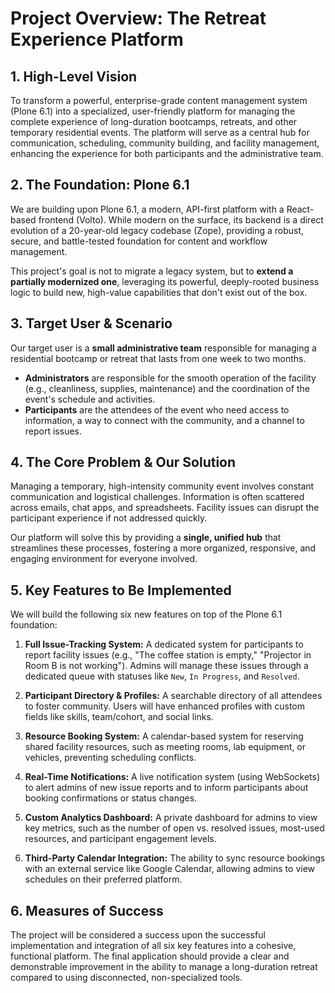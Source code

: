 # Project Overview: The Retreat Experience Platform

## 1. High-Level Vision

To transform a powerful, enterprise-grade content management system (Plone 6.1) into a specialized, user-friendly platform for managing the complete experience of long-duration bootcamps, retreats, and other temporary residential events. The platform will serve as a central hub for communication, scheduling, community building, and facility management, enhancing the experience for both participants and the administrative team.

## 2. The Foundation: Plone 6.1

We are building upon Plone 6.1, a modern, API-first platform with a React-based frontend (Volto). While modern on the surface, its backend is a direct evolution of a 20-year-old legacy codebase (Zope), providing a robust, secure, and battle-tested foundation for content and workflow management.

This project's goal is not to migrate a legacy system, but to **extend a partially modernized one**, leveraging its powerful, deeply-rooted business logic to build new, high-value capabilities that don't exist out of the box.

## 3. Target User & Scenario

Our target user is a **small administrative team** responsible for managing a residential bootcamp or retreat that lasts from one week to two months.

- **Administrators** are responsible for the smooth operation of the facility (e.g., cleanliness, supplies, maintenance) and the coordination of the event's schedule and activities.
- **Participants** are the attendees of the event who need access to information, a way to connect with the community, and a channel to report issues.

## 4. The Core Problem & Our Solution

Managing a temporary, high-intensity community event involves constant communication and logistical challenges. Information is often scattered across emails, chat apps, and spreadsheets. Facility issues can disrupt the participant experience if not addressed quickly.

Our platform will solve this by providing a **single, unified hub** that streamlines these processes, fostering a more organized, responsive, and engaging environment for everyone involved.

## 5. Key Features to Be Implemented

We will build the following six new features on top of the Plone 6.1 foundation:

1. **Full Issue-Tracking System:** A dedicated system for participants to report facility issues (e.g., "The coffee station is empty," "Projector in Room B is not working"). Admins will manage these issues through a dedicated queue with statuses like `New`, `In Progress`, and `Resolved`.

2. **Participant Directory & Profiles:** A searchable directory of all attendees to foster community. Users will have enhanced profiles with custom fields like skills, team/cohort, and social links.

3. **Resource Booking System:** A calendar-based system for reserving shared facility resources, such as meeting rooms, lab equipment, or vehicles, preventing scheduling conflicts.

4. **Real-Time Notifications:** A live notification system (using WebSockets) to alert admins of new issue reports and to inform participants about booking confirmations or status changes.

5. **Custom Analytics Dashboard:** A private dashboard for admins to view key metrics, such as the number of open vs. resolved issues, most-used resources, and participant engagement levels.

6. **Third-Party Calendar Integration:** The ability to sync resource bookings with an external service like Google Calendar, allowing admins to view schedules on their preferred platform.

## 6. Measures of Success

The project will be considered a success upon the successful implementation and integration of all six key features into a cohesive, functional platform. The final application should provide a clear and demonstrable improvement in the ability to manage a long-duration retreat compared to using disconnected, non-specialized tools.